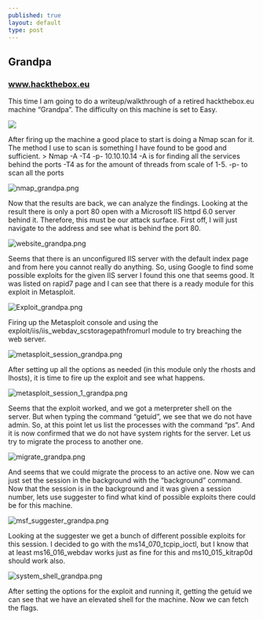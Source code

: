 ```yaml
---
published: true
layout: default
type: post
---
```

## Grandpa
### www.hackthebox.eu

This time I am going to do a writeup/walkthrough of a retired hackthebox.eu machine “Grandpa”. The difficulty on this machine is set to Easy.

![]({{https://github.com/ThePolarSheep/thepolarsheep.github.io}}/blob/master/_posts/_grandpa.png)

After firing up the machine a good place to start is doing a Nmap scan for it. The method I use to scan is something I have found to be good and sufficient. 
	> Nmap -A -T4 -p- 10.10.10.14
	-A is for finding all the services behind the ports
	-T4 as for the amount of threads from scale of 1-5. 
	-p- to scan all the ports
    
![nmap_grandpa.png]({{site.baseurl}}/_posts/nmap_grandpa.png)

Now that the results are back, we can analyze the findings. Looking at the result there is only a port 80 open with a Microsoft IIS httpd 6.0 server behind it. Therefore, this must be our attack surface. First off, I will just navigate to the address and see what is behind the port 80.

![website_grandpa.png]({{site.baseurl}}/_posts/website_grandpa.png)

Seems that there is an unconfigured IIS server with the default index page and from here you cannot really do anything. So, using Google to find some possible exploits for the given IIS server I found this one that seems good. It was listed on rapid7 page and I can see that there is a ready module for this exploit in Metasploit.

![Exploit_grandpa.png]({{site.baseurl}}/_posts/Exploit_grandpa.png)

Firing up the Metasploit console and using the exploit/iis/iis_webdav_scstoragepathfromurl module to try breaching the web server.

![metasploit_session_grandpa.png]({{site.baseurl}}/_posts/metasploit_session_grandpa.png)

After setting up all the options as needed (in this module only the rhosts and lhosts), it is time to fire up the exploit and see what happens.

![metasploit_session_1_grandpa.png]({{site.baseurl}}/_posts/metasploit_session_1_grandpa.png)

Seems that the exploit worked, and we got a meterpreter shell on the server. But when typing the command “getuid”, we see that we do not have admin. So, at this point let us list the processes with the command “ps”. And it is now confirmed that we do not have system rights for the server. Let us try to migrate the process to another one.

![migrate_grandpa.png]({{site.baseurl}}/_posts/migrate_grandpa.png)

And seems that we could migrate the process to an active one. Now we can just set the session in the background with the “background” command.
Now that the session is in the background and it was given a session number, lets use suggester to find what kind of possible exploits there could be for this machine.

![msf_suggester_grandpa.png]({{site.baseurl}}/_posts/msf_suggester_grandpa.png)

Looking at the suggester we get a bunch of different possible exploits for this session. I decided to go with the ms14_070_tcpip_ioctl, but I know that at least ms16_016_webdav works just as fine for this and ms10_015_kitrap0d should work also. 

![system_shell_grandpa.png]({{site.baseurl}}/_posts/system_shell_grandpa.png)

After setting the options for the exploit and running it, getting the getuid we can see that we have an elevated shell for the machine. Now we can fetch the flags.
